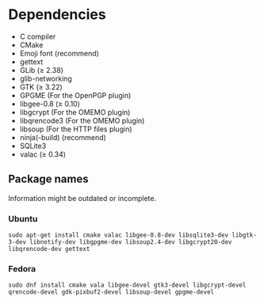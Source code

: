 # Dependencies
* C compiler
* CMake
* Emoji font (recommend)
* gettext
* GLib (≥ 2.38)
* glib-networking
* GTK (≥ 3.22)
* GPGME (For the OpenPGP plugin)
* libgee-0.8 (≥ 0.10)
* libgcrypt (For the OMEMO plugin)
* libqrencode3 (For the OMEMO plugin)
* libsoup (For the HTTP files plugin)
* ninja(-build) (recommend)
* SQLite3
* valac (≥ 0.34)

## Package names
Information might be outdated or incomplete.
### Ubuntu
```
sudo apt-get install cmake valac libgee-0.8-dev libsqlite3-dev libgtk-3-dev libnotify-dev libgpgme-dev libsoup2.4-dev libgcrypt20-dev libqrencode-dev gettext
```

### Fedora
```
sudo dnf install cmake vala libgee-devel gtk3-devel libgcrypt-devel qrencode-devel gdk-pixbuf2-devel libsoup-devel gpgme-devel
```